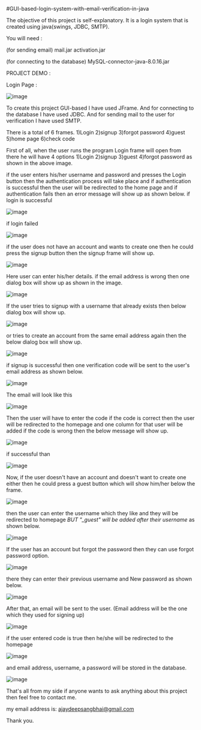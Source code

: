#GUI-based-login-system-with-email-verification-in-java

The objective of this project is self-explanatory. It is a login system that is created using java(swings, JDBC, SMTP).

You will need :

(for sending email)
mail.jar
activation.jar

(for connecting to the database)
MySQL-connector-java-8.0.16.jar

PROJECT DEMO :


Login Page : 


![image](https://user-images.githubusercontent.com/71375735/126866746-a81a5f9d-0414-4c6d-9bca-c7b3b3c94599.png)

To create this project GUI-based I have used JFrame. And for connecting to the database I have used JDBC. And for sending mail to the user for verification I have used SMTP.

There is a total of 6  frames.
1)Login
2)signup
3)forgot password
4)guest
5)home page
6)check code

First of all, when the user runs the program Login frame will open from there he will have 4 options 1)Login 2)signup 3)guest 4)forgot password
as shown in the above image.

if the user enters his/her username and password and presses the Login button then the authentication process will take place and if authentication is successful then the user will be redirected to the home page and if authentication fails then an error message will show up as shown below.
if login is successful 

![image](https://user-images.githubusercontent.com/71375735/126867058-1d5a0c83-bbfd-4f00-9eb3-29c4553be50e.png)

if login failed 


![image](https://user-images.githubusercontent.com/71375735/126867023-04e15a07-aaf5-4015-a808-97be6d4568fb.png)


if the user does not have an account and wants to create one then he could press the signup button then the signup frame will show up.

![image](https://user-images.githubusercontent.com/71375735/126867115-6047701e-3a33-4d57-9606-a84d3c280fa7.png)


Here user can enter his/her details.
if the email address is wrong then one dialog box will show up as shown in the image.

![image](https://user-images.githubusercontent.com/71375735/126867193-2301e4e1-dfed-420e-8608-accda5396b2f.png)


If the user tries to signup with a username that already exists then below dialog box will show up.


![image](https://user-images.githubusercontent.com/71375735/126867307-9cb64ece-af4a-44ae-9701-8019a8ae4985.png)


or tries to create an account from the same email address again then the below dialog box will show up.


![image](https://user-images.githubusercontent.com/71375735/126867344-cb2b0d27-8a25-428c-ab53-d009d05be22e.png)


if signup is successful then one verification code will be sent to the user's email address as shown below.


![image](https://user-images.githubusercontent.com/71375735/126867624-6857ae67-61ff-4788-9170-6eeea32fd4ea.png)


The email will look like this


![image](https://user-images.githubusercontent.com/71375735/126867646-e3081dff-0721-4d8c-a248-1e7b4466fc34.png)


Then the user will have to enter the code if the code is correct then the user will be redirected to the homepage and one column for that user will be added if the code is wrong then the below message will show up.


![image](https://user-images.githubusercontent.com/71375735/126867672-e6f6e4af-5f43-43b1-9c84-1a595413a0c5.png)


if successful than


![image](https://user-images.githubusercontent.com/71375735/126867683-1ba391f7-d84e-4763-b589-7a8bed345a9c.png)


Now, if the user doesn't have an account and doesn't want to create one either then he could press a guest button which will show him/her below the frame.


![image](https://user-images.githubusercontent.com/71375735/126867747-96408577-358e-4390-844f-ed2f86b47923.png)


then the user can enter the username which they like and they will be redirected to homepage *BUT "_guest" will be added after their username* as shown below.


![image](https://user-images.githubusercontent.com/71375735/126867805-42a8d3a8-c1f5-4348-9a8d-c8ababbf1f9f.png)


If the user has an account but forgot the password then they can use forgot password option.


![image](https://user-images.githubusercontent.com/71375735/126867849-15ea528a-bb9a-4d69-94b6-e48cc67b11c0.png)


there they can enter their previous username and New password as shown below.


![image](https://user-images.githubusercontent.com/71375735/126867890-4966f14b-00c5-4cf1-9230-515e3d0e56da.png)


After that, an email will be sent to the user. (Email address will be the one which they used for signing up)


![image](https://user-images.githubusercontent.com/71375735/126867956-093a62b2-3996-4393-92f7-8d60b0cc1903.png)


if the user entered code is true then he/she will be redirected to the homepage


![image](https://user-images.githubusercontent.com/71375735/126867991-667a3768-7232-4431-b4a5-2cdc985f9e02.png)


and email address, username, a password will be stored in the database.


![image](https://user-images.githubusercontent.com/71375735/126868012-b3952d0d-01a7-493f-a472-dbd159b8be47.png)


That's all from my side if anyone wants to ask anything about this project then feel free to contact me.

my email address is: ajaydeepsangbhai@gmail.com


Thank you.






